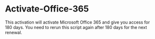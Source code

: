 # Activate-Office-365
This activation will  activate Microsoft Office 365 and give you access for 180 days. You need to rerun this script again after 180 days for the next renewal.
